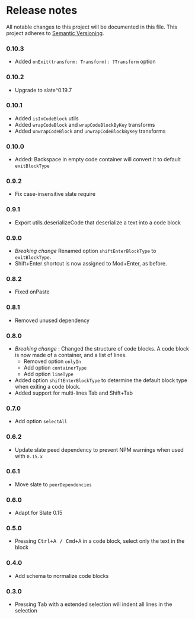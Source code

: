 # Release notes
All notable changes to this project will be documented in this file.
This project adheres to [Semantic Versioning](http://semver.org/).

### 0.10.3

- Added `onExit(transform: Transform): ?Transform` option

### 0.10.2

- Upgrade to slate^0.19.7

### 0.10.1

- Added `isInCodeBlock` utils
- Added `wrapCodeBlock` and `wrapCodeBlockByKey` transforms
- Added `unwrapCodeBlock` and `unwrapCodeBlockByKey` transforms

### 0.10.0

- Added: Backspace in empty code container will convert it to default `exitBlockType`

### 0.9.2

- Fix case-insensitive slate require

### 0.9.1

- Export utils.deserializeCode that deserialize a text into a code block

### 0.9.0

- *Breaking change* Renamed option `shiftEnterBlockType` to `exitBlockType`.
- Shift+Enter shortcut is now assigned to Mod+Enter, as before.

### 0.8.2

- Fixed onPaste

### 0.8.1

- Removed unused dependency

### 0.8.0

- *Breaking change* : Changed the structure of code blocks. A code block is now made of a container, and a list of lines.
  - Removed option `onlyIn`
  - Add option `containerType`
  - Add option `lineType`
- Added option `shiftEnterBlockType` to determine the default block type when exiting a code block.
- Added support for multi-lines Tab and Shift+Tab

### 0.7.0

- Add option `selectAll`

### 0.6.2

- Update slate peed dependency to prevent NPM warnings when used with `0.15.x`

### 0.6.1

- Move slate to `peerDependencies`

### 0.6.0

- Adapt for Slate 0.15

### 0.5.0

- Pressing <kbd>Ctrl+A / Cmd+A</kbd> in a code block, select only the text in the block

### 0.4.0

- Add schema to normalize code blocks

### 0.3.0

- Pressing <kbd>Tab</kbd> with a extended selection will indent all lines in the selection
